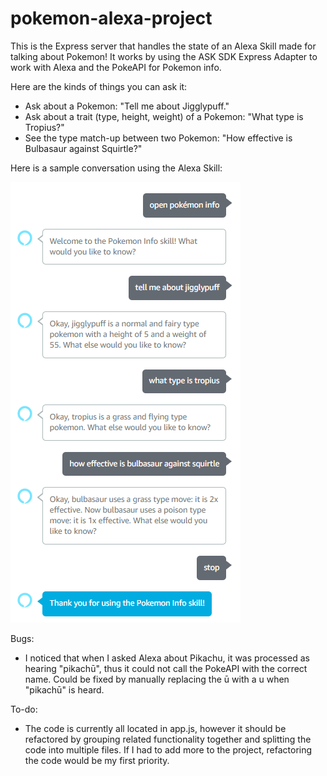 # pokemon-alexa-project

This is the Express server that handles the state of an Alexa Skill made for talking about Pokemon! It works by using the ASK SDK Express Adapter to work with Alexa and the PokeAPI for Pokemon info.

Here are the kinds of things you can ask it:
- Ask about a Pokemon: "Tell me about Jigglypuff."
- Ask about a trait (type, height, weight) of a Pokemon: "What type is Tropius?"
- See the type match-up between two Pokemon: "How effective is Bulbasaur against Squirtle?"

Here is a sample conversation using the Alexa Skill:

![Image of Sample Conversation](./sampleConversation.PNG)

Bugs:
- I noticed that when I asked Alexa about Pikachu, it was processed as hearing "pikachū", thus it could not call the PokeAPI with the correct name. Could be fixed by manually replacing the ū with a u when "pikachū" is heard.

To-do:
- The code is currently all located in app.js, however it should be refactored by grouping related functionality together and splitting the code into multiple files. If I had to add more to the project, refactoring the code would be my first priority.
